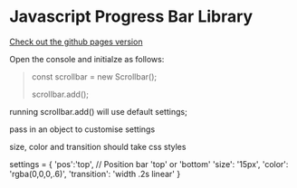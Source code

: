 # Javascript Progress Bar Library

[Check out the github pages version](https://darrencarlin.github.io/Progress-Bar-Library/)


Open the console and initialze as follows: 

> const scrollbar = new Scrollbar();
>
> scrollbar.add();

running scrollbar.add() will use default settings;

pass in an object to customise settings

size, color and transition should take css styles 

   settings = {
    'pos':'top', // Position bar 'top' or 'bottom'
    'size': '15px', 
    'color': 'rgba(0,0,0,.6)', 
    'transition': 'width .2s linear'
    }

